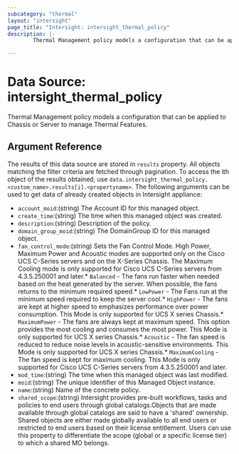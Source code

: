 ```yaml
---
subcategory: "thermal"
layout: "intersight"
page_title: "Intersight: intersight_thermal_policy"
description: |-
        Thermal Management policy models a configuration that can be applied to Chassis or Server to manage Thermal Features.

---
```


# Data Source: intersight_thermal_policy
Thermal Management policy models a configuration that can be applied to Chassis or Server to manage Thermal Features.
## Argument Reference
The results of this data source are stored in `results` property.
All objects matching the filter criteria are fetched through pagination.
To access the ith object of the results obtained, use `data.intersight_thermal_policy.<custom_name>.results[i].<propertyname>`.
The following arguments can be used to get data of already created objects in Intersight appliance:
* `account_moid`:(string) The Account ID for this managed object. 
* `create_time`:(string) The time when this managed object was created. 
* `description`:(string) Description of the policy. 
* `domain_group_moid`:(string) The DomainGroup ID for this managed object. 
* `fan_control_mode`:(string) Sets the Fan Control Mode. High Power, Maximum Power and Acoustic modes are supported only on the Cisco UCS C-Series servers and on the X-Series Chassis. The Maximum Cooling mode is only supported for Cisco UCS C-Series servers from 4.3.5.250001 and later.* `Balanced` - The fans run faster when needed based on the heat generated by the server. When possible, the fans returns to the minimum required speed.* `LowPower` - The Fans run at the minimum speed required to keep the server cool.* `HighPower` - The fans are kept at higher speed to emphasizes performance over power consumption. This Mode is only supported for UCS X series Chassis.* `MaximumPower` - The fans are always kept at maximum speed. This option provides the most cooling and consumes the most power. This Mode is only supported for UCS X series Chassis.* `Acoustic` - The fan speed is reduced to reduce noise levels in acoustic-sensitive environments. This Mode is only supported for UCS X series Chassis.* `MaximumCooling` - The fan speed is kept for maximum cooling. This Mode is only supported for Cisco UCS C-Series servers from 4.3.5.250001 and later. 
* `mod_time`:(string) The time when this managed object was last modified. 
* `moid`:(string) The unique identifier of this Managed Object instance. 
* `name`:(string) Name of the concrete policy. 
* `shared_scope`:(string) Intersight provides pre-built workflows, tasks and policies to end users through global catalogs.Objects that are made available through global catalogs are said to have a 'shared' ownership. Shared objects are either made globally available to all end users or restricted to end users based on their license entitlement. Users can use this property to differentiate the scope (global or a specific license tier) to which a shared MO belongs. 
 

